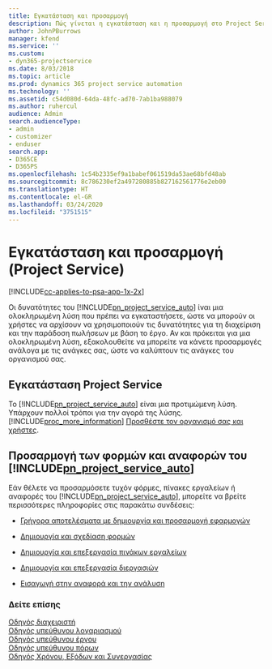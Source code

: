 ```yaml
---
title: Εγκατάσταση και προσαρμογή
description: Πώς γίνεται η εγκατάσταση και η προσαρμογή στο Project Service
author: JohnPBurrows
manager: kfend
ms.service: ''
ms.custom:
- dyn365-projectservice
ms.date: 8/03/2018
ms.topic: article
ms.prod: dynamics 365 project service automation
ms.technology: ''
ms.assetid: c54d080d-64da-48fc-ad70-7ab1ba988079
ms.author: ruhercul
audience: Admin
search.audienceType:
- admin
- customizer
- enduser
search.app:
- D365CE
- D365PS
ms.openlocfilehash: 1c54b2335ef9a1babef061519da53ae68bfd48ab
ms.sourcegitcommit: 8c786230ef2a497280885b827162561776e2eb00
ms.translationtype: HT
ms.contentlocale: el-GR
ms.lasthandoff: 03/24/2020
ms.locfileid: "3751515"
---
```

# <a name="install-and-customize-project-service"></a>Εγκατάσταση και προσαρμογή (Project Service)

[!INCLUDE[cc-applies-to-psa-app-1x-2x](../includes/cc-applies-to-psa-app-1x-2x.md)]

Οι δυνατότητες του [!INCLUDE[pn_project_service_auto](../includes/pn-project-service-auto.md)] ίναι μια ολοκληρωμένη λύση που πρέπει να εγκαταστήσετε, ώστε να μπορούν οι χρήστες να αρχίσουν να χρησιμοποιούν τις δυνατότητες για τη διαχείριση και την παράδοση πωλήσεων με βάση το έργο. Αν και πρόκειται για μια ολοκληρωμένη λύση, εξακολουθείτε να μπορείτε να κάνετε προσαρμογές ανάλογα με τις ανάγκες σας, ώστε να καλύπτουν τις ανάγκες του οργανισμού σας.  
<!-- TODO: I expect to find the information on how to get and install this here. Please find that and add it here. Same for Project Service.--> 
  
## <a name="install-project-service"></a>Εγκατάσταση Project Service  
 Το [!INCLUDE[pn_project_service_auto](../includes/pn-project-service-auto.md)] είναι μια προτιμώμενη λύση. Υπάρχουν πολλοί τρόποι για την αγορά της λύσης. [!INCLUDE[proc_more_information](../includes/proc-more-information.md)] [Προσθέστε τον οργανισμό σας και χρήστες](../admin/onboard-your-organization-and-users-to-dynamics-365-online.md).  
  
## <a name="customize-pn_project_service_auto-forms-and-reports"></a>Προσαρμογή των φορμών και αναφορών του [!INCLUDE[pn_project_service_auto](../includes/pn-project-service-auto.md)]  
 Εάν θέλετε να προσαρμόσετε τυχόν φόρμες, πίνακες εργαλείων ή αναφορές του [!INCLUDE[pn_project_service_auto](../includes/pn-project-service-auto.md)], μπορείτε να βρείτε περισσότερες πληροφορίες στις παρακάτω συνδέσεις:  
  
- [Γρήγορα αποτελέσματα με δημιουργία και προσαρμογή εφαρμογών](../customize/getting-started-customization.md)  
  
- [Δημιουργία και σχεδίαση φορμών](../customize/create-design-forms.md)  
  
- [Δημιουργία και επεξεργασία πινάκων εργαλείων](../customize/create-edit-dashboards.md)  
  
- [Δημιουργία και επεξεργασία διεργασιών](../customize/guide-staff-through-common-tasks-processes.md)  
  
- [Εισαγωγή στην αναφορά και την ανάλυση](../analytics/reporting-analytics-with-dynamics-365.md)  
  
### <a name="see-also"></a>Δείτε επίσης  
 [Οδηγός διαχειριστή](../project-service/admin-guide.md)   
 [Οδηγός υπεύθυνου λογαριασμού](../project-service/account-manager-guide.md)   
 [Οδηγός υπεύθυνου έργου](../project-service/project-manager-guide.md)   
 [Οδηγός υπεύθυνου πόρων](../project-service/resource-manager-guide.md)   
 [Οδηγός Χρόνου, Εξόδων και Συνεργασίας](../project-service/time-expense-collaboration-guide.md)
